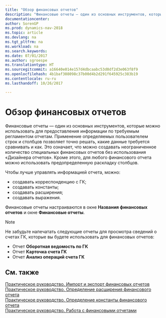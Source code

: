 ```yaml
---
title: "Обзор финансовых отчетов"
description: "Финансовые отчеты — один из основных инструментов, которые можно использовать для предоставления информации по требуемым регламентом отчетам. Применение определяемых пользователем строк и столбцов позволяет точно решать, какие данные требуется сравнивать и как."
documentationcenter: 
author: SorenGP
ms.prod: dynamics-nav-2018
ms.topic: article
ms.devlang: na
ms.tgt_pltfrm: na
ms.workload: na
ms.search.keywords: 
ms.date: 07/01/2017
ms.author: sgroespe
ms.translationtype: HT
ms.sourcegitcommit: a16640e014e157d4dbcaabc53d0df2d3e063f8f9
ms.openlocfilehash: 4b1baf308098c37b00d4b2d291f645925c383b19
ms.contentlocale: ru-ru
ms.lasthandoff: 10/26/2017

---
```

# <a name="account-schedules-overview"></a>Обзор финансовых отчетов
Финансовые отчеты — один из основных инструментов, которые можно использовать для предоставления информации по требуемым регламентом отчетам. Применение определяемых пользователем строк и столбцов позволяет точно решать, какие данные требуется сравнивать и как. Это означает, что можно создавать неограниченное количество специальных финансовых отчетов без использования «Дизайнера отчетов». Кроме этого, для любого финансового отчета можно использовать предопределенную раскладку столбцов.  

 Чтобы лучше управлять информацией отчета, можно:  

- создавать корреспонденцию с ГК;  
- создавать константы;  
- создавать расширения;  
- создавать выражения.  

Финансовые отчеты настраиваются в окне **Названия финансовых отчетов** и окне **Финансовые отчеты**.  

> [!NOTE]  
>  Не забудьте напечатать следующие отчеты для просмотра сведений о счетах ГК, которые вы будете использовать для финансовых отчетов:  
>   
> - Отчет **Оборотная ведомость по ГК**  
> - Отчет **Карточка счета ГК**  
> - Отчет **Анализ операций счета ГК**  

## <a name="see-also"></a>См. также  
 [Практическое руководство. Импорт и экспорт финансовых отчетов](how-to-import-and-export-account-schedules.md)   
 [Практическое руководство. Определение расширения финансового отчета](how-to-define-an-account-schedule-extension.md)   
 [Практическое руководство. Определение константы финансового отчета](how-to-define-an-account-schedule-constant.md)  
 [Практическое руководство. Работа с финансовыми отчетами](../../bi-how-work-account-schedule.md)

